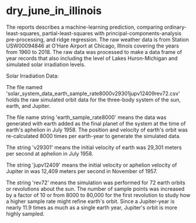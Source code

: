 # dry_june_in_illinois

The reports describes a machine-learning prediction, comparing
ordinary-least-squares, partial-least-squares with
principal-components-analysis pre-processing, and ridge regression.
The raw weather data is from Station USW00094846 at O’Hare Airport at
Chicago, Illinois covering the years from 1960 to 2018. The raw data was
processed to make a data frame of year records that also including the level
of Lakes Huron-Michigan and simulated solar irradiation levels.

Solar Irradiation Data:

The file named 'solar_system_data_earth_sample_rate8000v29301jupv12409rev72.csv'
holds the raw simulated orbit data for the three-body system of the sun,
earth, and Jupiter.

The file name string 'earth_sample_rate8000' means the data was generated
with earth added as the final planet of the system at the time of
earth's aphelion in July 1958. The position and velocity of earth's orbit
was re-calculated 8000 times per earth-year to generate the simulated data.

The string 'v29301' means the initial velocity of earth
was 29,301 meters per second at aphelion in July 1958.

The string 'jupv12409' means the initial velocity or aphelion velocity of
Jupiter in was 12,409 meters per second in November of 1957.

The string 'rev72' means the simulation was performed for 72 earth orbits or
revolutions about the sun. The number of sample points was increased by
a factor of 10 or from 8000 to 80,000 for the first revolution to study how
a higher sample rate might refine earth's orbit.  Since a Jupiter-year is
nearly 11.9 times as much as a single earth year, Jupiter's orbit is more
highly sampled.   
